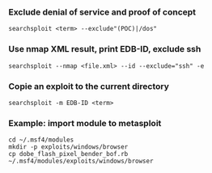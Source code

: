 ### Exclude denial of service and proof of concept
```
searchsploit <term> --exclude"(POC)|/dos"
```

### Use nmap XML result, print EDB-ID, exclude ssh
```
searchsploit --nmap <file.xml> --id --exclude="ssh" -e
```

### Copie an exploit to the current directory
```
searchsploit -m EDB-ID <term>
```

### Example: import module to metasploit
```
cd ~/.msf4/modules
mkdir -p exploits/windows/browser
cp dobe_flash_pixel_bender_bof.rb ~/.msf4/modules/exploits/windows/browser
```


